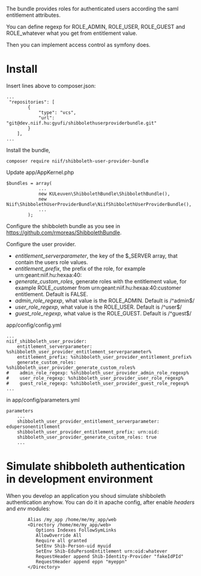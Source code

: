 The bundle provides roles for authenticated users according the saml entitlement attributes.

You can define regexp for ROLE_ADMIN, ROLE_USER, ROLE_GUEST and ROLE_whatever what you get from entitlement value.

Then you can implement access control as symfony does.

# Install
Insert lines above to composer.json:

```
...
 "repositories": [
        {
            "type": "vcs",
            "url":  "git@dev.niif.hu:gyufi/shibbolethuserproviderbundle.git"
        }
    ],
...
```

Install the bundle,

```
composer require niif/shibboleth-user-provider-bundle
```

Update app/AppKernel.php

```
$bundles = array(
            ...
            new KULeuven\ShibbolethBundle\ShibbolethBundle(),
            new Niif\ShibbolethUserProviderBundle\NiifShibbolethUserProviderBundle(),
            ...
        );

```

Configure the shibboleth bundle as you see in https://github.com/rmoreas/ShibbolethBundle.

Configure the user provider.

* *entitlement_serverparameter*, the key of the $_SERVER array, that contain the users role values.
* *entitlement_prefix*, the prefix of the role, for example urn:geant:niif.hu:hexaa:40:
* *generate_custom_roles*, generate roles with the entitlement value, for example ROLE_customer from urn:geant:niif.hu:hexaa:40:customer entitlement. Default is FALSE.
* *admin_role_regexp*, what value is the ROLE_ADMIN. Default is /^admin$/
* *user_role_regexp*, what value is the ROLE_USER. Default is /^user$/
* *guest_role_regexp*, what value is the ROLE_GUEST. Default is /^guest$/

app/config/config.yml

```
...
niif_shibboleth_user_provider:
    entitlement_serverparameter: %shibboleth_user_provider_entitlement_serverparameter%
    entitlement_prefix: %shibboleth_user_provider_entitlement_prefix%
    generate_custom_roles: %shibboleth_user_provider_generate_custom_roles%
#    admin_role_regexp: %shibboleth_user_provider_admin_role_regexp%
#    user_role_regexp: %shibboleth_user_provider_user_role_regexp%
#    guest_role_regexp: %shibboleth_user_provider_guest_role_regexp%
...
```

in app/config/parameters.yml

```
parameters
    ...
    shibboleth_user_provider_entitlement_serverparameter: edupersonentitlement
    shibboleth_user_provider_entitlement_prefix: urn:oid:
    shibboleth_user_provider_generate_custom_roles: true
    ...
```


# Simulate shibboleth authentication in development environment

When you develop an application you shoud simulate shibboleth authentication anyhow.
You can do it in apache config, after enable *headers* and *env* modules:

```
        Alias /my_app /home/me/my_app/web
        <Directory /home/me/my_app/web>
           Options Indexes FollowSymLinks
           AllowOverride All
           Require all granted           
           SetEnv Shib-Person-uid myuid
           SetEnv Shib-EduPersonEntitlement urn:oid:whatever
           RequestHeader append Shib-Identity-Provider "fakeIdPId"
           RequestHeader append eppn "myeppn"
        </Directory>
```